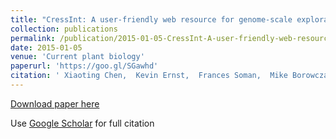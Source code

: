 ```yaml
---
title: "CressInt: A user-friendly web resource for genome-scale exploration of gene regulation in Arabidopsis thaliana"
collection: publications
permalink: /publication/2015-01-05-CressInt-A-user-friendly-web-resource-for-genome-scale-exploration-of-gene-regulation-in-Arabidopsis-thaliana
date: 2015-01-05
venue: 'Current plant biology'
paperurl: 'https://goo.gl/SGawhd'
citation: ' Xiaoting Chen,  Kevin Ernst,  Frances Soman,  Mike Borowczak,  Matthew Weirauch, &quot;CressInt: A user-friendly web resource for genome-scale exploration of gene regulation in Arabidopsis thaliana.&quot; Current plant biology, 2015.'
---
```

[Download paper here](https://goo.gl/SGawhd)

Use [Google Scholar](https://scholar.google.com/scholar?q=CressInt:+A+user+friendly+web+resource+for+genome+scale+exploration+of+gene+regulation+in+Arabidopsis+thaliana) for full citation
